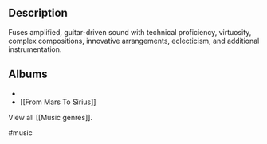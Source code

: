 ## Description
Fuses amplified, guitar-driven sound with technical proficiency, virtuosity, complex compositions, innovative arrangements, eclecticism, and additional instrumentation. 
## Albums
- 
- [[From Mars To Sirius]] 

View all [[Music genres]].

#music